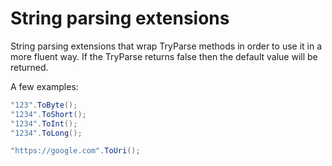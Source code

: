 # String parsing extensions

String parsing extensions that wrap TryParse methods in order to use it in a more fluent way. If the TryParse returns false then the default value will be returned.

A few examples:

```c#
"123".ToByte();
"1234".ToShort();
"1234".ToInt();
"1234".ToLong();

"https://google.com".ToUri();
```
